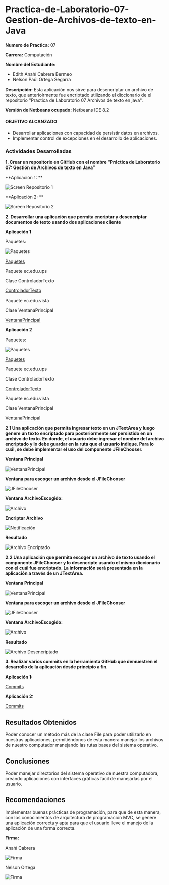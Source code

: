 # Practica-de-Laboratorio-07-Gestion-de-Archivos-de-texto-en-Java

**Numero de Practica:**
07

**Carrera:** 
Computación

**Nombre del Estudiante:**

* Edith Anahí Cabrera Bermeo
* Nelson Paúl Ortega Segarra

**Descripción:**
Esta aplicación nos sirve para desencriptar un archivo de texto, que anterioirmente fue encriptado utilizando el diccionario de el repositorio "Practica de Laboratorio 07 Archivos de texto en java".

**Versión de Netbeans ocupado:** 
Netbeans IDE 8.2

#### OBJETIVO ALCANZADO

* Desarrollar aplicaciones con capacidad de persistir datos en archivos. 
* Implementar control de excepciones en el desarrollo de aplicaciones.

### Actividades Desarrolladas

**1.	Crear un repositorio en GitHub con el nombre “Práctica de Laboratorio 07: Gestión de Archivos de texto en Java”**

**Aplicación 1: **

![Screen Repositorio 1](https://github.com/AnahiCb/Imagenes-Practica07/blob/master/Screen%20Repositorio.png)

**Aplicación 2: **

![Screen Repositorio 2](https://github.com/AnahiCb/Imagenes-Practica07/blob/master/Screen%20Repositorio%202.png)

**2.	Desarrollar una aplicación que permita encriptar y desencriptar documentos de texto usando dos aplicaciones cliente**

**Aplicación 1**

Paquetes:

![Paquetes](https://github.com/AnahiCb/Imagenes-Practica07/blob/master/Screen%20paquetes%201.jpeg)

[Paquetes](https://github.com/orteganelson/Practica-de-Laboratorio-07-Gestion-de-Archivos-de-texto-en-Java/tree/master/src/ec/edu/ups)

Paquete ec.edu.ups

Clase ControladorTexto

[ControladorTexto](https://github.com/orteganelson/Practica-de-Laboratorio-07-Gestion-de-Archivos-de-texto-en-Java/blob/master/src/ec/edu/ups/controlador/ControladorTexto.java)

Paquete ec.edu.vista

Clase VentanaPrincipal

[VentanaPrincipal](https://github.com/orteganelson/Practica-de-Laboratorio-07-Gestion-de-Archivos-de-texto-en-Java/blob/master/src/ec/edu/ups/vista/VentanaPrincipal.java)

**Aplicación 2**

Paquetes:

![Paquetes](https://github.com/AnahiCb/Imagenes-Practica07/blob/master/Screen%20paquetes%202.png)

[Paquetes](https://github.com/orteganelson/Practica-de-Laboratorio-07-Gestion-de-Archivos-de-texto-en-Java-Punto-2/tree/master/src/ec/edu/ups)

Paquete ec.edu.ups

Clase ControladorTexto

[ControladorTexto](https://github.com/orteganelson/Practica-de-Laboratorio-07-Gestion-de-Archivos-de-texto-en-Java-Punto-2/blob/master/src/ec/edu/ups/controlador/ControladorTexto.java)

Paquete ec.edu.vista

Clase VentanaPrincipal

[VentanaPrincipal](https://github.com/orteganelson/Practica-de-Laboratorio-07-Gestion-de-Archivos-de-texto-en-Java-Punto-2/blob/master/src/ec/edu/ups/vista/VentanaPrincipal.java)

**2.1	Una aplicación que permita ingresar texto en un JTextArea y luego genere un texto encriptado para posteriormente ser persistido en un archivo de texto. En donde, el usuario debe ingresar el nombre del archivo encriptado y lo debe guardar en la ruta que el usuario indique. Para lo cuál, se debe implementar el uso del componente JFileChooser.**

**Ventana Principal**

![VentanaPrincipal](https://github.com/AnahiCb/Imagenes-Practica07/blob/master/Screen%20VentanaPrincipal1.jpg)

**Ventana para escoger un archivo desde el JFileChooser**

![JFileChooser](https://github.com/AnahiCb/Imagenes-Practica07/blob/master/Screen%20EscogerArchivo1.jpg)

**Ventana ArchivoEscogido:**

![Archivo](https://github.com/AnahiCb/Imagenes-Practica07/blob/master/Screen%20Archivo1.jpg)

**Encriptar Archivo**

![Notificación](https://github.com/AnahiCb/Imagenes-Practica07/blob/master/Screen%20Notificacion1.jpg)

**Resultado**

![Archivo Encriptado](https://github.com/AnahiCb/Imagenes-Practica07/blob/master/Screen%20ArchivoEncriptado.jpg)

**2.2	Una aplicación que permita escoger un archivo de texto usando el componente JFileChooser y lo desencripte usando el mismo diccionario con el cuál fue encriptado. La información será presentada en la aplicación a través de un JTextArea.**

**Ventana Principal**

![VentanaPrincipal](https://github.com/AnahiCb/Imagenes-Practica07/blob/master/Screen%20VentanaPrincipal2.jpg)

**Ventana para escoger un archivo desde el JFileChooser**

![JFileChooser](https://github.com/AnahiCb/Imagenes-Practica07/blob/master/Screen%20EscogerArchivo2.jpg)

**Ventana ArchivoEscogido:**

![Archivo](https://github.com/AnahiCb/Imagenes-Practica07/blob/master/Screen%20Archivo2.jpg)

**Resultado**

![Archivo Desencriptado](https://github.com/AnahiCb/Imagenes-Practica07/blob/master/Screen%20ArchivoDesencriptado.jpg)

**3.	Realizar varios commits en la herramienta GitHub que demuestren el desarrollo de la aplicación desde principio a fin.**

**Aplicación 1:**

[Commits](https://github.com/orteganelson/Practica-de-Laboratorio-07-Gestion-de-Archivos-de-texto-en-Java-Punto-2/commits/master)

**Aplicación 2:**

[Commits](https://github.com/orteganelson/Practica-de-Laboratorio-07-Gestion-de-Archivos-de-texto-en-Java-Punto-2/commits/master)

## Resultados Obtenidos

Poder conocer un método más de la clase File para poder utilizarlo en nuestras aplicaciones, permitiéndonos de esta manera manejar los archivos de nuestro computador manejando las rutas bases del sistema operativo.

## Conclusiones

Poder manejar directorios del sistema operativo de nuestra computadora, creando aplicaciones con interfaces gráficas fácil de manejarlas por el usuario.

## Recomendaciones

Implementar buenas prácticas de programación, para que de esta manera, con los conocimientos de arquitectura de programación MVC, se genere una aplicación correcta y apta para que el usuario lleve el manejo de la aplicación de una forma correcta.

**Firma:**

Anahí Cabrera

![Firma](https://github.com/AnahiCb/Imagenes-Practica07/blob/master/FirmaAnah%C3%ADCabrera.jpg)

Nelson Ortega 

![Firma](https://github.com/AnahiCb/Imagenes-Practica07/blob/master/FirmaNelsonOrtega.jpeg)
